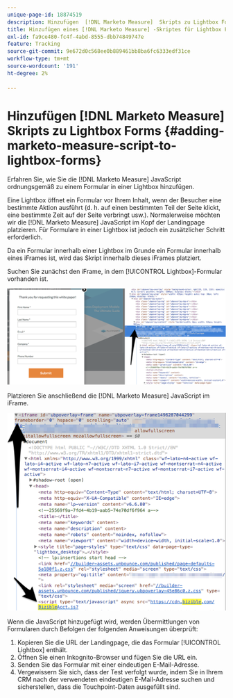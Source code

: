```yaml
---
unique-page-id: 18874519
description: Hinzufügen  [!DNL Marketo Measure]  Skripts zu Lightbox Forms - [!DNL Marketo Measure]
title: Hinzufügen eines [!DNL Marketo Measure] -Skriptes für Lightbox Forms
exl-id: fa9ce480-fc4f-4abd-8555-dbb74849747e
feature: Tracking
source-git-commit: 9e672d0c568ee0b889461bb8ba6fc6333edf31ce
workflow-type: tm+mt
source-wordcount: '191'
ht-degree: 2%

---
```


# Hinzufügen [!DNL Marketo Measure] Skripts zu Lightbox Forms {#adding-marketo-measure-script-to-lightbox-forms}

Erfahren Sie, wie Sie die [!DNL Marketo Measure] JavaScript ordnungsgemäß zu einem Formular in einer Lightbox hinzufügen.

Eine Lightbox öffnet ein Formular vor Ihrem Inhalt, wenn der Besucher eine bestimmte Aktion ausführt (d. h. auf einen bestimmten Teil der Seite klickt, eine bestimmte Zeit auf der Seite verbringt usw.). Normalerweise möchten wir die [!DNL Marketo Measure] JavaScript im Kopf der Landingpage platzieren. Für Formulare in einer Lightbox ist jedoch ein zusätzlicher Schritt erforderlich.

Da ein Formular innerhalb einer Lightbox im Grunde ein Formular innerhalb eines iFrames ist, wird das Skript innerhalb dieses iFrames platziert.

Suchen Sie zunächst den iFrame, in dem [!UICONTROL Lightbox]-Formular vorhanden ist.

![](assets/1.png)

Platzieren Sie anschließend die [!DNL Marketo Measure] JavaScript im iFrame.

![](assets/2.png)

Wenn die JavaScript hinzugefügt wird, werden Übermittlungen von Formularen durch Befolgen der folgenden Anweisungen überprüft:

1. Kopieren Sie die URL der Landingpage, die das Formular [!UICONTROL Lightbox] enthält.
1. Öffnen Sie einen Inkognito-Browser und fügen Sie die URL ein.
1. Senden Sie das Formular mit einer eindeutigen E-Mail-Adresse.
1. Vergewissern Sie sich, dass der Test verfolgt wurde, indem Sie in Ihrem CRM nach der verwendeten eindeutigen E-Mail-Adresse suchen und sicherstellen, dass die Touchpoint-Daten ausgefüllt sind.
